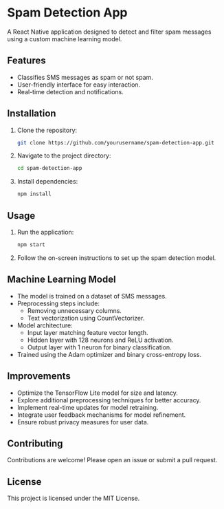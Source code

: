 # Spam Detection App

A React Native application designed to detect and filter spam messages using a custom machine learning model.

## Features

- Classifies SMS messages as spam or not spam.
- User-friendly interface for easy interaction.
- Real-time detection and notifications.

## Installation

1. Clone the repository:
   ```bash
   git clone https://github.com/yourusername/spam-detection-app.git
   ```
2. Navigate to the project directory:
   ```bash
   cd spam-detection-app
   ```
3. Install dependencies:
   ```bash
   npm install
   ```

## Usage

1. Run the application:
   ```bash
   npm start
   ```
2. Follow the on-screen instructions to set up the spam detection model.

## Machine Learning Model

- The model is trained on a dataset of SMS messages.
- Preprocessing steps include:
  - Removing unnecessary columns.
  - Text vectorization using CountVectorizer.
- Model architecture:
  - Input layer matching feature vector length.
  - Hidden layer with 128 neurons and ReLU activation.
  - Output layer with 1 neuron for binary classification.
- Trained using the Adam optimizer and binary cross-entropy loss.

## Improvements

- Optimize the TensorFlow Lite model for size and latency.
- Explore additional preprocessing techniques for better accuracy.
- Implement real-time updates for model retraining.
- Integrate user feedback mechanisms for model refinement.
- Ensure robust privacy measures for user data.

## Contributing

Contributions are welcome! Please open an issue or submit a pull request.

## License

This project is licensed under the MIT License.
